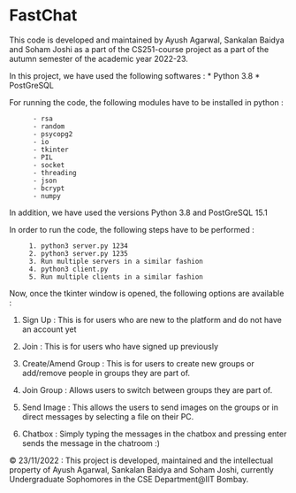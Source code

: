# FastChat

This code is developed and maintained by Ayush Agarwal, Sankalan Baidya and Soham Joshi as a part of the CS251-course project as a part of the autumn semester of the academic year 2022-23. 

In this project, we have used the following softwares : 
         * Python 3.8
         * PostGreSQL

For running the code, the following modules have to be installed in python : 

          - rsa
          - random
          - psycopg2
          - io
          - tkinter
          - PIL
          - socket
          - threading
          - json
          - bcrypt
          - numpy

In addition, we have used the versions Python 3.8 and PostGreSQL 15.1

In order to run the code, the following steps have to be performed : 

         1. python3 server.py 1234
         2. python3 server.py 1235
         3. Run multiple servers in a similar fashion
         4. python3 client.py
         5. Run multiple clients in a similar fashion 

Now, once the tkinter window is opened, the following options are available : 

1. Sign Up : This is for users who are new to the platform and do not have an account yet 

2. Join : This is for users who have signed up previously 

3. Create/Amend Group : This is for users to create new groups or add/remove people in groups they are part of. 

4. Join Group : Allows users to switch between groups they are part of. 

5. Send Image : This allows the users to send images on the groups or in direct messages by selecting a file on their PC. 

6. Chatbox : Simply typing the messages in the chatbox and pressing enter sends the message in the chatroom :)

&copy; 23/11/2022 : This project is developed, maintained and the intellectual property of Ayush Agarwal, Sankalan Baidya and Soham Joshi, currently Undergraduate Sophomores in the CSE Department@IIT Bombay.
